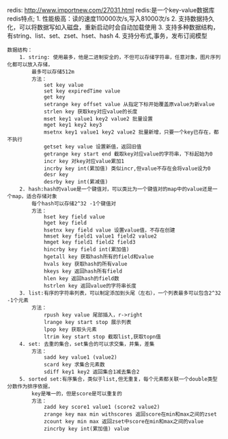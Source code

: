 redis:
http://www.importnew.com/27031.html
redis:是一个key-value数据库
	redis特点;
		1. 性能极高：读的速度110000次/s,写入81000次/s
		2. 支持数据持久化，可以将数据写如入磁盘，重新启动时会自动加载使用
		3. 支持多种数据结构，有string、list、set、zset、hset、hash
		4. 支持分布式,事务，发布订阅模型

	数据结构：
		1. string: 使用最多，他是二进制安全的，不但可以存储字符串，任意对象，图片序列化都可以放入存储，
			最多可以存储512m
			方法：
				set key value
				set key expiredTime value
				get key
				setrange key offset value 从指定下标开始覆盖原value为新value
				strlen key 获取key对应value的长度
				mset key1 value1 key2 value2 批量设置
				mget key1 key2 key3
				msetnx key1 value1 key2 value2 批量新增，只要一个key已存在，都不执行
				getset key value 设置新值，返回旧值
				getrange key start end 截取key对应value的字符串，下标起始为0
				incr key 对key对应value累加1
				incrby key int(累加值) 类似incr,但value不存在会将value设为0
				desr key
				desrby key int(累减值)
		2. hash:hash的value是一个键值对，可以类比为一个键值对的map中的value还是一个map，适合存储对象
			每个hash可以存储2^32 -1个键值对
			方法：
				hset key field value
				hget key field
				hsetnx key field value 设置value值，不存在创建
				hmset key field1 value1 field2 value2
				hmget key field1 field2 field3
				hincrby key field int(累加值)
				hgetall key 获取hash所有的field和value 
				hvals key 获取hash的所有value
				hkeys key 返回hash所有field
				hlen key 返回hash的field数
				hstrlen key 返回value的字符串长度
		3. list:有序的字符串列表，可以制定添加到头尾（左右），一个列表最多可以包含2^32 -1个元素
			方法：
				rpush key value 尾部插入，r->right
				lrange key start stop 展示列表
				lpop key 获取头元素
				ltrim key start stop 截取list,获取topn值
		4. set:	去重的集合，set集合的可以求交集，并集，差集
			方法：
				sadd key value1 (value2)
				scard key 求集合元素数
				sdiff key1 key2 返回集合1减去集合2
		5. sorted set:有序集合，类似于list,但无重复，每个元素都关联一个double类型分数作为排序依据，
			key是唯一的，但是score是可以重复的
			方法：
				zadd key score1 value1 (score2 value2)
				zrange key max min withscores 返回score在min和max之间的zset
				zcount key min max 返回zset中score在min和max之间的value
				zincrby key int(累加值) value






